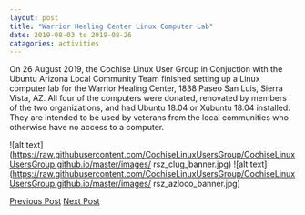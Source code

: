 ```yaml
---
layout: post
title: "Warrior Healing Center Linux Computer Lab"
date: 2019-08-03 to 2019-08-26
catagories: activities
---
```


On 26 August 2019, the Cochise Linux User Group in Conjuction with the Ubuntu Arizona Local Community Team finished setting up a Linux computer lab for the Warrior Healing Center, 1838 Paseo San Luis, Sierra Vista, AZ.  All four of the computers were donated, renovated by members of the two organizations, and had Ubuntu 18.04 or Xubuntu 18.04 installed.  They are intended to be used by veterans from the local communities who otherwise have no access to a computer.

![alt text](https://raw.githubusercontent.com/CochiseLinuxUsersGroup/CochiseLinuxUsersGroup.github.io/master/images/ 	rsz_clug_banner.jpg)
![alt text](https://raw.githubusercontent.com/CochiseLinuxUsersGroup/CochiseLinuxUsersGroup.github.io/master/images/ 	rsz_azloco_banner.jpg)


<footer>
<a href="http://cochiselinuxusergroup.org/activities/ComputerRepairInstallWorkshop_2019-08-03" class="post-prev">Previous Post</a>
<a href="http://cochiselinuxusergroup.org/activities/WarriorHealingCenterLinuxComputerLab_2019-08-26" class="post-next">Next Post</a>
  </footer>
